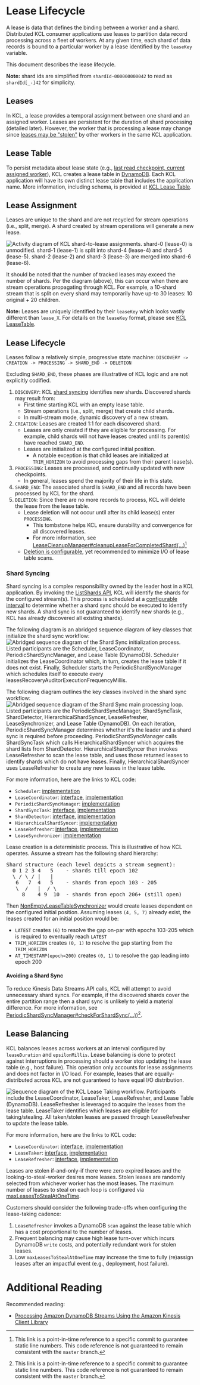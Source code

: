 # Lease Lifecycle

A lease is data that defines the binding between a worker and a shard.
Distributed KCL consumer applications use leases to partition data record processing across a fleet of workers.
At any given time, each shard of data records is bound to a particular worker by a lease identified by the `leaseKey` variable.

This document describes the lease lifecycle.

**Note:** shard ids are simplified from `shardId-000000000042` to read as `shardId[_-]42` for simplicity.

## Leases

In KCL, a lease provides a temporal assignment between one shard and an assigned worker.
Leases are persistent for the duration of shard processing (detailed later).
However, the worker that is processing a lease may change since [leases may be "stolen"](#lease-balancing) by other workers in the same KCL application.

## Lease Table

To persist metadata about lease state (e.g., [last read checkpoint, current assigned worker][kcl-concepts]), KCL creates a lease table in [DynamoDB][dynamodb].
Each KCL application will have its own distinct lease table that includes the application name.
More information, including schema, is provided at [KCL Lease Table][kcl-leasetable].

## Lease Assignment

Leases are unique to the shard and are not recycled for stream operations (i.e., split, merge).
A shard created by stream operations will generate a new lease.

![Activity diagram of KCL shard-to-lease assignments.
shard-0 (lease-0) is unmodified.
shard-1 (lease-1) is split into shard-4 (lease-4) and shard-5 (lease-5).
shard-2 (lease-2) and shard-3 (lease-3) are merged into shard-6 (lease-6).
](images/leases-and-operations.png)

It should be noted that the number of tracked leases may exceed the number of shards.
Per the diagram (above), this can occur when there are stream operations propagating through KCL.
For example, a 10-shard stream that is split on every shard may temporarily have up-to 30 leases: 10 original + 20 children.

**Note:** Leases are uniquely identified by their `leaseKey` which looks vastly different than `lease_X`.
For details on the `leaseKey` format, please see [KCL LeaseTable][kcl-leasetable].

## Lease Lifecycle

Leases follow a relatively simple, progressive state machine:
`DISCOVERY -> CREATION -> PROCESSING -> SHARD_END -> DELETION`

Excluding `SHARD_END`, these phases are illustrative of KCL logic and are not explicitly codified.

1. `DISCOVERY`: KCL [shard syncing](#shard-syncing) identifies new shards.
Discovered shards may result from:
   * First time starting KCL with an empty lease table.
   * Stream operations (i.e., split, merge) that create child shards.
   * In multi-stream mode, dynamic discovery of a new stream.
1. `CREATION`: Leases are created 1:1 for each discovered shard.
   * Leases are only created if they are eligible for processing.
   For example, child shards will not have leases created until its parent(s) have reached `SHARD_END`.
   * Leases are initialized at the configured initial position.
      * A notable exception is that child leases are initialized at `TRIM_HORIZON` to avoid processing gaps from their parent lease(s).
1. `PROCESSING`: Leases are processed, and continually updated with new checkpoints.
   * In general, leases spend the majority of their life in this state.
1. `SHARD_END`: The associated shard is `SHARD_END` and all records have been processed by KCL for the shard.
1. `DELETION`: Since there are no more records to process, KCL will delete the lease from the lease table.
   * Lease deletion will not occur until after its child lease(s) enter `PROCESSING`.
      * This tombstone helps KCL ensure durability and convergence for all discovered leases.
      * For more information, see [LeaseCleanupManager#cleanupLeaseForCompletedShard(...)][lease-cleanup-manager-cleanupleaseforcompletedshard][^fixed-commit-footnote]
   * [Deletion is configurable][lease-cleanup-config], yet recommended to minimize I/O of lease table scans.

### Shard Syncing

Shard syncing is a complex responsibility owned by the leader host in a KCL application.
By invoking the [ListShards API][list-shards], KCL will identify the shards for the configured stream(s).
This process is scheduled at a [configurable interval][lease-auditor-config] to determine whether a shard sync should be executed to identify new shards.
A shard sync is not guaranteed to identify new shards (e.g., KCL has already discovered all existing shards).

The following diagram is an abridged sequence diagram of key classes that initialize the shard sync workflow:
![Abridged sequence diagram of the Shard Sync initialization process.
Listed participants are the Scheduler, LeaseCoordinator, PeriodicShardSyncManager, and Lease Table (DynamoDB).
Scheduler initializes the LeaseCoordinator which, in turn, creates the lease table if it does not exist.
Finally, Scheduler starts the PeriodicShardSyncManager which schedules itself to execute every leasesRecoveryAuditorExecutionFrequencyMillis.
](images/lease-shard-sync-initialization.png)

The following diagram outlines the key classes involved in the shard sync workflow:
![Abridged sequence diagram of the Shard Sync main processing loop.
Listed participants are the PeriodicShardSyncManager, ShardSyncTask, ShardDetector,
HierarchicalShardSyncer, LeaseRefresher, LeaseSynchronizer, and Lease Table (DynamoDB).
On each iteration, PeriodicShardSyncManager determines whether it's the leader and a shard sync is required before proceeding.
PeriodicShardSyncManager calls ShardSyncTask which calls HierarchicalShardSyncer which acquires the shard lists from ShardDetector.
HierarchicalShardSyncer then invokes LeaseRefresher to scan the lease table, and uses those returned leases to identify shards which do not have leases.
Finally, HierarchicalShardSyncer uses LeaseRefresher to create any new leases in the lease table.
](images/lease-shard-sync-loop.png)

For more information, here are the links to KCL code:
* `Scheduler`: [implementation][scheduler]
* `LeaseCoordinator`: [interface][lease-coordinator], [implementation][lease-coordinator-impl]
* `PeriodicShardSyncManager`: [implementation][periodic-shard-sync-manager]
* `ShardSyncTask`: [interface][consumer-task], [implementation][consumer-task-impl]
* `ShardDetector`: [interface][shard-detector], [implementation][shard-detector-impl]
* `HierarchicalShardSyncer`: [implementation][hierarchical-shard-syncer]
* `LeaseRefresher`: [interface][lease-refresher], [implementation][lease-refresher-impl]
* `LeaseSynchronizer`: [implementation][non-empty-lease-table-synchronizer]

Lease creation is a deterministic process.
This is illustrative of how KCL operates.
Assume a stream has the following shard hierarchy:
<pre>
Shard structure (each level depicts a stream segment):
  0 1 2 3 4   5    - shards till epoch 102
  \ / \ / |   |
   6   7  4   5    - shards from epoch 103 - 205
   \  /   |  / \
     8    4 9  10  - shards from epoch 206+ (still open)
</pre>

Then [NonEmptyLeaseTableSynchronizer][non-empty-lease-table-synchronizer]
would create leases dependent on the configured initial position.
Assuming leases `(4, 5, 7)` already exist, the leases created for an initial position would be:
* `LATEST` creates `(6)` to resolve the gap on-par with epochs 103-205 which is required to eventually reach `LATEST`
* `TRIM_HORIZON` creates `(0, 1)` to resolve the gap starting from the `TRIM_HORIZON`
* `AT_TIMESTAMP(epoch=200)` creates `(0, 1)` to resolve the gap leading into epoch 200

#### Avoiding a Shard Sync

To reduce Kinesis Data Streams API calls, KCL will attempt to avoid unnecessary shard syncs.
For example, if the discovered shards cover the entire partition range then a shard sync is unlikely to yield a material difference.
For more information, see
[PeriodicShardSyncManager#checkForShardSync(...)][periodic-shard-sync-manager-checkforshardsync])[^fixed-commit-footnote].

## Lease Balancing

KCL balances leases across workers at an interval configured by `leaseDuration` and `epsilonMillis`.
Lease balancing is done to protect against interruptions in processing should a worker stop updating the lease table (e.g., host failure).
This operation only accounts for lease assignments and does not factor in I/O load.
For example, leases that are equally-distributed across KCL are not guaranteed to have equal I/O distribution.

![Sequence diagram of the KCL Lease Taking workflow.
Participants include the LeaseCoordinator, LeaseTaker, LeaseRefresher, and Lease Table (DynamoDB).
LeaseRefresher is leveraged to acquire the leases from the lease table.
LeaseTaker identifies which leases are eligible for taking/stealing.
All taken/stolen leases are passed through LeaseRefresher to update the lease table.
](images/lease-taking.png)

For more information, here are the links to KCL code:
* `LeaseCoordinator`: [interface][lease-coordinator], [implementation][lease-coordinator-impl]
* `LeaseTaker`: [interface][lease-taker], [implementation][lease-taker-impl]
* `LeaseRefresher`: [interface][lease-refresher], [implementation][lease-refresher-impl]

Leases are stolen if-and-only-if there were zero expired leases and the looking-to-steal-worker desires more leases.
Stolen leases are randomly selected from whichever worker has the most leases.
The maximum number of leases to steal on each loop is configured via [maxLeasesToStealAtOneTime][max-leases-to-steal-config].

Customers should consider the following trade-offs when configuring the lease-taking cadence:
1. `LeaseRefresher` invokes a DynamoDB `scan` against the lease table which has a cost proportional to the number of leases.
1. Frequent balancing may cause high lease turn-over which incurs DynamoDB `write` costs, and potentially redundant work for stolen leases.
1. Low `maxLeasesToStealAtOneTime` may increase the time to fully (re)assign leases after an impactful event (e.g., deployment, host failure).

# Additional Reading

Recommended reading:
* [Processing Amazon DynamoDB Streams Using the Amazon Kinesis Client Library](https://aws.amazon.com/blogs/big-data/processing-amazon-dynamodb-streams-using-the-amazon-kinesis-client-library/)

[^fixed-commit-footnote]: This link is a point-in-time reference to a specific commit to guarantee static line numbers.
    This code reference is not guaranteed to remain consistent with the `master` branch.

[consumer-task]: /amazon-kinesis-client/src/main/java/software/amazon/kinesis/lifecycle/ConsumerTask.java
[consumer-task-impl]: /amazon-kinesis-client/src/main/java/software/amazon/kinesis/leases/ShardSyncTask.java
[dynamodb]: https://aws.amazon.com/dynamodb/
[hierarchical-shard-syncer]: /amazon-kinesis-client/src/main/java/software/amazon/kinesis/leases/HierarchicalShardSyncer.java
[kcl-concepts]: https://docs.aws.amazon.com/streams/latest/dev/shared-throughput-kcl-consumers.html#shared-throughput-kcl-consumers-concepts
[kcl-leasetable]: https://docs.aws.amazon.com/streams/latest/dev/shared-throughput-kcl-consumers.html#shared-throughput-kcl-consumers-leasetable
[lease-auditor-config]: https://github.com/awslabs/amazon-kinesis-client/blob/3d6800874cdc5e4c18df6ea0197f607f6298cab7/amazon-kinesis-client/src/main/java/software/amazon/kinesis/leases/LeaseManagementConfig.java#L204-L209
[lease-cleanup-config]: https://github.com/awslabs/amazon-kinesis-client/blob/3d6800874cdc5e4c18df6ea0197f607f6298cab7/amazon-kinesis-client/src/main/java/software/amazon/kinesis/leases/LeaseManagementConfig.java#L112-L128
[lease-cleanup-manager-cleanupleaseforcompletedshard]: https://github.com/awslabs/amazon-kinesis-client/blob/3d6800874cdc5e4c18df6ea0197f607f6298cab7/amazon-kinesis-client/src/main/java/software/amazon/kinesis/leases/LeaseCleanupManager.java#L263-L294
[lease-coordinator]: /amazon-kinesis-client/src/main/java/software/amazon/kinesis/leases/LeaseCoordinator.java
[lease-coordinator-impl]: /amazon-kinesis-client/src/main/java/software/amazon/kinesis/leases/dynamodb/DynamoDBLeaseCoordinator.java
[lease-refresher]: /amazon-kinesis-client/src/main/java/software/amazon/kinesis/leases/LeaseRefresher.java
[lease-refresher-impl]: /amazon-kinesis-client/src/main/java/software/amazon/kinesis/leases/dynamodb/DynamoDBLeaseRefresher.java
[lease-taker]: /amazon-kinesis-client/src/main/java/software/amazon/kinesis/leases/LeaseTaker.java
[lease-taker-impl]: /amazon-kinesis-client/src/main/java/software/amazon/kinesis/leases/dynamodb/DynamoDBLeaseTaker.java
[list-shards]: https://docs.aws.amazon.com/kinesis/latest/APIReference/API_ListShards.html
[max-leases-to-steal-config]: https://github.com/awslabs/amazon-kinesis-client/blob/3d6800874cdc5e4c18df6ea0197f607f6298cab7/amazon-kinesis-client/src/main/java/software/amazon/kinesis/leases/LeaseManagementConfig.java#L142-L149
[non-empty-lease-table-synchronizer]: https://github.com/awslabs/amazon-kinesis-client/blob/master/amazon-kinesis-client/src/main/java/software/amazon/kinesis/leases/HierarchicalShardSyncer.java#L857-L910
[periodic-shard-sync-manager]: /amazon-kinesis-client/src/main/java/software/amazon/kinesis/coordinator/PeriodicShardSyncManager.java
[periodic-shard-sync-manager-checkforshardsync]: https://github.com/awslabs/amazon-kinesis-client/blob/3d6800874cdc5e4c18df6ea0197f607f6298cab7/amazon-kinesis-client/src/main/java/software/amazon/kinesis/coordinator/PeriodicShardSyncManager.java#L267-L300
[scheduler]: /amazon-kinesis-client/src/main/java/software/amazon/kinesis/coordinator/Scheduler.java
[shard-detector]: /amazon-kinesis-client/src/main/java/software/amazon/kinesis/leases/ShardDetector.java
[shard-detector-impl]: /amazon-kinesis-client/src/main/java/software/amazon/kinesis/leases/KinesisShardDetector.java
